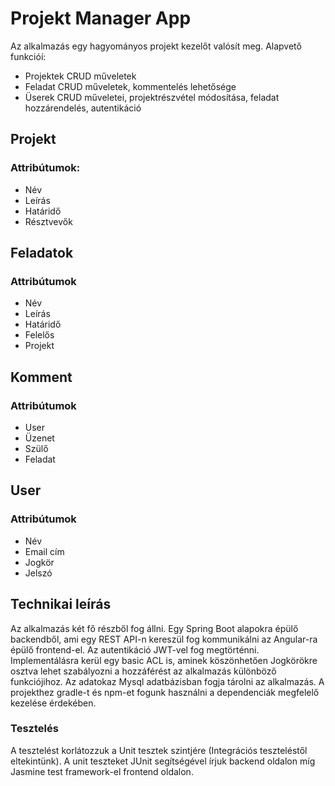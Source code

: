 # Projekt Manager App

Az alkalmazás egy hagyományos projekt kezelőt valósít meg. Alapvető funkcióí:
 - Projektek CRUD műveletek
 - Feladat CRUD műveletek, kommentelés lehetősége
 - Üserek CRUD műveletei, projektrészvétel módosítása, feladat hozzárendelés, autentikáció
 
## Projekt

### Attribútumok:
 - Név
 - Leírás
 - Határidő
 - Résztvevők
 
## Feladatok

### Attribútumok
 - Név
 - Leírás
 - Határidő
 - Felelős
 - Projekt
 
## Komment

### Attribútumok
 - User
 - Üzenet
 - Szülő
 - Feladat
 
## User

### Attribútumok
  - Név
  - Email cím
  - Jogkör
  - Jelszó
  
 ## Technikai leírás
 
 Az alkalmazás két fő részből fog állni. Egy Spring Boot alapokra épülő backendből, ami egy REST API-n kereszül fog kommunikálni az
 Angular-ra épülő frontend-el. Az autentikáció JWT-vel fog megtörténni. Implementálásra kerül egy basic ACL is, aminek köszönhetően
 Jogkörökre osztva lehet szabályozni a hozzáférést az alkalmazás különböző funkciójihoz. Az adatokaz Mysql adatbázisban fogja
 tárolni az alkalmazás. A projekthez gradle-t és npm-et fogunk használni a dependenciák megfelelő kezelése érdekében.
 ### Tesztelés
 A tesztelést korlátozzuk a Unit tesztek szintjére (Integrációs teszteléstől eltekintünk). A unit teszteket JUnit segítségével írjuk
 backend oldalon míg Jasmine test framework-el frontend oldalon.
 
